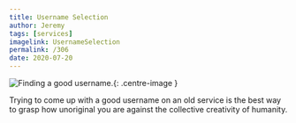 ```yaml
---
title: Username Selection
author: Jeremy
tags: [services]
imagelink: UsernameSelection
permalink: /306
date: 2020-07-20
---
```


![Finding a good username.](https://res.cloudinary.com/dh3hm8pb7/image/upload/c_scale,q_auto:best/v1535842782/Handwaving/Published/UsernameSelection.png){: .centre-image }

Trying to come up with a good username on an old service is the best way to grasp how unoriginal you are against the collective creativity of humanity.
